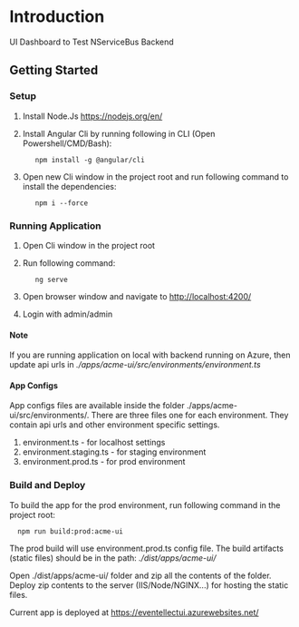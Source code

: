 # Introduction

UI Dashboard to Test NServiceBus Backend

## Getting Started

### Setup

1. Install Node.Js <https://nodejs.org/en/>

2. Install Angular Cli by running following in CLI (Open Powershell/CMD/Bash):

   ```CDM
      npm install -g @angular/cli
   ```

3. Open new Cli window in the project root and run following command to install the dependencies:

   ```CDM
      npm i --force
   ```

### Running Application

1. Open Cli window in the project root
2. Run following command:

   ```CDM
      ng serve
   ```

3. Open browser window and navigate to <http://localhost:4200/>
4. Login with admin/admin

#### Note

If you are running application on local with backend running on Azure, then update api urls in _./apps/acme-ui/src/environments/environment.ts_

#### App Configs

App configs files are available inside the folder ./apps/acme-ui/src/environments/. There are three files one for each environment. They contain api urls and other environment specific settings.

1. environment.ts - for localhost settings
2. environment.staging.ts - for staging environment
3. environment.prod.ts - for prod environment

### Build and Deploy

To build the app for the prod environment, run following command in the project root:

```CDM
  npm run build:prod:acme-ui
```

The prod build will use environment.prod.ts config file. The build artifacts (static files) should be in the path: _./dist/apps/acme-ui/_

Open ./dist/apps/acme-ui/ folder and zip all the contents of the folder. Deploy zip contents to the server (IIS/Node/NGINX...) for hosting the static files.

Current app is deployed at <https://eventellectui.azurewebsites.net/>
